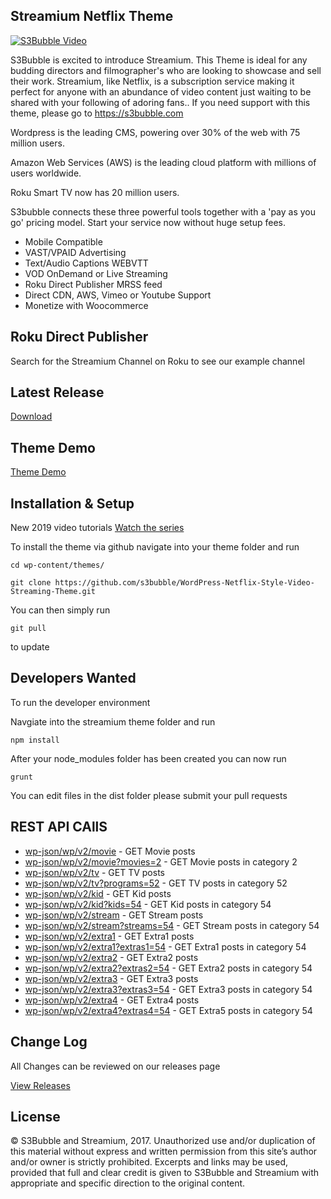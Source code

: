 ## Streamium Netflix Theme

[![S3Bubble Video](https://s3bubble-streamium-theme.s3.amazonaws.com/youts3.png)](https://www.youtube.com/watch?v=OYvVHOAKUGI&list=PLC2Z78VyD-JDHG_Ko8E7wjtSNQpPy1uAM&index=1)

S3Bubble is excited to introduce Streamium. This Theme is ideal for any budding directors and filmographer's who are looking to showcase and sell their work. Streamium, like Netflix, is a subscription service making it perfect for anyone with an abundance of video content just waiting to be shared with your following of adoring fans.. If you need support with this theme, please go to https://s3bubble.com

Wordpress is the leading CMS, powering over 30% of the web with 75 million users.

Amazon Web Services (AWS) is the leading cloud platform with millions of users worldwide.

Roku Smart TV now has 20 million users.

S3bubble connects these three powerful tools together with a 'pay as you go' pricing model. Start your service now without huge setup fees.

* Mobile Compatible
* VAST/VPAID Advertising
* Text/Audio Captions WEBVTT
* VOD OnDemand or Live Streaming
* Roku Direct Publisher MRSS feed
* Direct CDN, AWS, Vimeo or Youtube Support
* Monetize with Woocommerce

## Roku Direct Publisher

Search for the Streamium Channel on Roku to see our example channel 

## Latest Release

[Download](https://github.com/s3bubble/Streamium-Netflix-Theme/releases)

## Theme Demo

[Theme Demo](http://streamiumtheme.com/)

## Installation & Setup

New 2019 video tutorials
[Watch the series](https://www.youtube.com/watch?v=OYvVHOAKUGI&list=PLC2Z78VyD-JDHG_Ko8E7wjtSNQpPy1uAM)


To install the theme via github navigate into your theme folder and run
```
cd wp-content/themes/

```
```
git clone https://github.com/s3bubble/WordPress-Netflix-Style-Video-Streaming-Theme.git
```

You can then simply run 
```
git pull
``` 

to update

## Developers Wanted

To run the developer environment

Navgiate into the streamium theme folder and run
```
npm install
```

After your node_modules folder has been created you can now run
```
grunt
```

You can edit files in the dist folder please submit your pull requests

## REST API CAllS

* [wp-json/wp/v2/movie](https://streamiumtheme.com/wp-json/wp/v2/movie) - GET Movie posts
* [wp-json/wp/v2/movie?movies=2](https://streamiumtheme.com/wp-json/wp/v2/movie?movies=2) - GET Movie posts in category 2
* [wp-json/wp/v2/tv](https://streamiumtheme.com/wp-json/wp/v2/tv) - GET TV posts
* [wp-json/wp/v2/tv?programs=52](https://streamiumtheme.com/wp-json/wp/v2/tv?programs=52) - GET TV posts in category 52
* [wp-json/wp/v2/kid](https://streamiumtheme.com/wp-json/wp/v2/kid) - GET Kid posts
* [wp-json/wp/v2/kid?kids=54](https://streamiumtheme.com/wp-json/wp/v2/kid?kids=54) - GET Kid posts in category 54
* [wp-json/wp/v2/stream](https://streamiumtheme.com/wp-json/wp/v2/stream) - GET Stream posts
* [wp-json/wp/v2/stream?streams=54](https://streamiumtheme.com/wp-json/wp/v2/stream?streams=54) - GET Stream posts in category 54
* [wp-json/wp/v2/extra1](https://streamiumtheme.com/wp-json/wp/v2/extra1) - GET Extra1 posts
* [wp-json/wp/v2/extra1?extras1=54](https://streamiumtheme.com/wp-json/wp/v2/extra1?extras1=54) - GET Extra1 posts in category 54
* [wp-json/wp/v2/extra2](https://streamiumtheme.com/wp-json/wp/v2/extra2) - GET Extra2 posts
* [wp-json/wp/v2/extra2?extras2=54](https://streamiumtheme.com/wp-json/wp/v2/extra2?extras2=54) - GET Extra2 posts in category 54
* [wp-json/wp/v2/extra3](https://streamiumtheme.com/wp-json/wp/v2/extra3) - GET Extra3 posts
* [wp-json/wp/v2/extra3?extras3=54](https://streamiumtheme.com/wp-json/wp/v2/extra3?extras3=54) - GET Extra3 posts in category 54
* [wp-json/wp/v2/extra4](https://streamiumtheme.com/wp-json/wp/v2/extra4) - GET Extra4 posts
* [wp-json/wp/v2/extra4?extras4=54](https://streamiumtheme.com/wp-json/wp/v2/extra4?extras4=54) - GET Extra5 posts in category 54

## Change Log

All Changes can be reviewed on our releases page

[View Releases](https://github.com/s3bubble/Streamium-Netflix-Theme/releases)

## License

© S3Bubble and Streamium, 2017. Unauthorized use and/or duplication of this material without express and written permission from this site’s author and/or 
owner is strictly prohibited. Excerpts and links may be used, provided that full and clear credit is given to S3Bubble and Streamium with appropriate 
and specific direction to the original content.
